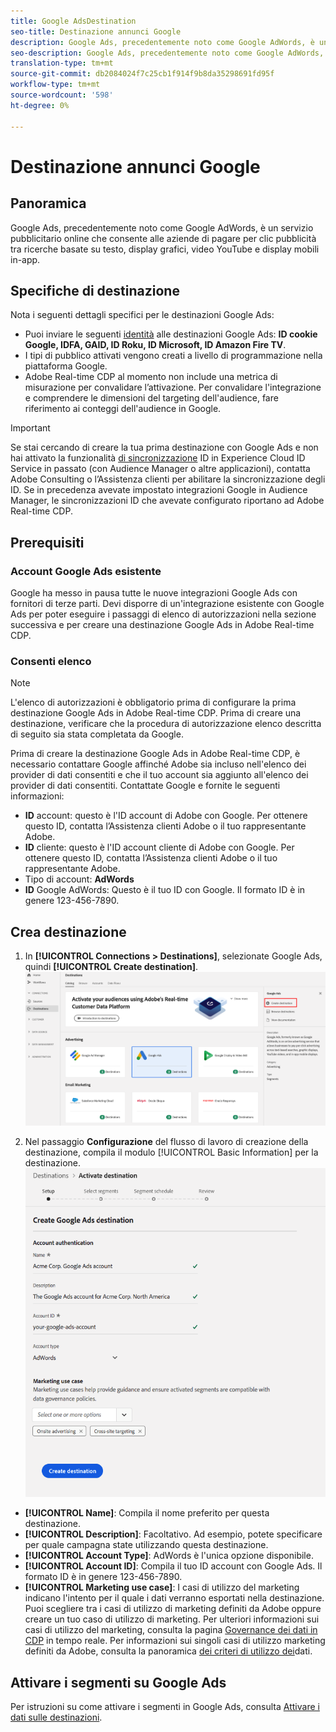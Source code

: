 ```yaml
---
title: Google AdsDestination
seo-title: Destinazione annunci Google
description: Google Ads, precedentemente noto come Google AdWords, è un servizio pubblicitario online che consente alle aziende di pagare per clic pubblicità tra ricerche basate su testo, display grafici, video YouTube e display mobili in-app.
seo-description: Google Ads, precedentemente noto come Google AdWords, è un servizio pubblicitario online che consente alle aziende di pagare per clic pubblicità tra ricerche basate su testo, display grafici, video YouTube e display mobili in-app.
translation-type: tm+mt
source-git-commit: db2084024f7c25cb1f914f9b8da35298691fd95f
workflow-type: tm+mt
source-wordcount: '598'
ht-degree: 0%

---
```



# Destinazione annunci Google

## Panoramica

Google Ads, precedentemente noto come Google AdWords, è un servizio pubblicitario online che consente alle aziende di pagare per clic pubblicità tra ricerche basate su testo, display grafici, video YouTube e display mobili in-app.

## Specifiche di destinazione

Nota i seguenti dettagli specifici per le destinazioni Google Ads:

* Puoi inviare le seguenti [identità](../../identity-service/namespaces.md) alle destinazioni Google Ads: **ID cookie Google, IDFA, GAID, ID Roku, ID Microsoft, ID Amazon Fire TV**.
* I tipi di pubblico attivati vengono creati a livello di programmazione nella piattaforma Google.
* Adobe Real-time CDP al momento non include una metrica di misurazione per convalidare l’attivazione. Per convalidare l&#39;integrazione e comprendere le dimensioni del targeting dell&#39;audience, fare riferimento ai conteggi dell&#39;audience in Google.

>[!IMPORTANT]
>
>Se stai cercando di creare la tua prima destinazione con Google Ads e non hai attivato la funzionalità [di sincronizzazione](https://docs.adobe.com/content/help/en/id-service/using/id-service-api/methods/idsync.html) ID in  Experience Cloud ID Service in passato (con  Audience Manager o altre applicazioni), contatta Adobe Consulting o l’Assistenza clienti per abilitare la sincronizzazione degli ID. Se in precedenza avevate impostato integrazioni Google in  Audience Manager, le sincronizzazioni ID che avevate configurato riportano ad Adobe Real-time CDP.

## Prerequisiti

### Account Google Ads esistente

Google ha messo in pausa tutte le nuove integrazioni Google Ads con fornitori di terze parti. Devi disporre di un&#39;integrazione esistente con Google Ads per poter eseguire i passaggi di elenco di autorizzazioni nella sezione successiva e per creare una destinazione Google Ads in Adobe Real-time CDP.

### Consenti elenco

>[!NOTE]
>
>L&#39;elenco di autorizzazioni è obbligatorio prima di configurare la prima destinazione Google Ads in Adobe Real-time CDP. Prima di creare una destinazione, verificare che la procedura di autorizzazione elenco descritta di seguito sia stata completata da Google.

Prima di creare la destinazione Google Ads in Adobe Real-time CDP, è necessario contattare Google affinché Adobe sia incluso nell&#39;elenco dei provider di dati consentiti e che il tuo account sia aggiunto all&#39;elenco dei provider di dati consentiti. Contattate Google e fornite le seguenti informazioni:

* **ID** account: questo è l&#39;ID account di Adobe con Google. Per ottenere questo ID, contatta l’Assistenza clienti Adobe o il tuo rappresentante Adobe.
* **ID** cliente: questo è l&#39;ID account cliente di Adobe con Google. Per ottenere questo ID, contatta l’Assistenza clienti Adobe o il tuo rappresentante Adobe.
* Tipo di account: **AdWords**
* **ID** Google AdWords: Questo è il tuo ID con Google. Il formato ID è in genere 123-456-7890.

## Crea destinazione

1. In **[!UICONTROL Connections > Destinations]**, selezionate Google Ads, quindi **[!UICONTROL Create destination]**.
   ![Destinazione di Connect Google Ads](/help/rtcdp/destinations/assets/google-2-destination.png)

2. Nel passaggio **Configurazione** del flusso di lavoro di creazione della destinazione, compila il modulo [!UICONTROL Basic Information] per la destinazione. <br>
   ![Informazioni di base Google Ads](/help/rtcdp/destinations/assets/google-2-destination-setup-step.png)
* **[!UICONTROL Name]**: Compila il nome preferito per questa destinazione.
* **[!UICONTROL Description]**: Facoltativo. Ad esempio, potete specificare per quale campagna state utilizzando questa destinazione.
* **[!UICONTROL Account Type]**: AdWords è l&#39;unica opzione disponibile.
* **[!UICONTROL Account ID]**: Compila il tuo ID account con Google Ads. Il formato ID è in genere 123-456-7890.
* **[!UICONTROL Marketing use case]**: I casi di utilizzo del marketing indicano l&#39;intento per il quale i dati verranno esportati nella destinazione. Puoi scegliere tra i casi di utilizzo di marketing definiti da Adobe oppure creare un tuo caso di utilizzo di marketing. Per ulteriori informazioni sui casi di utilizzo del marketing, consulta la pagina [Governance dei dati in CDP](/help/rtcdp/privacy/data-governance-overview.md#destinations) in tempo reale. Per informazioni sui singoli casi di utilizzo marketing definiti da Adobe, consulta la panoramica [dei criteri di utilizzo dei](/help/data-governance/policies/overview.md#core-actions)dati.

## Attivare i segmenti su Google Ads

Per istruzioni su come attivare i segmenti in Google Ads, consulta [Attivare i dati sulle destinazioni](/help/rtcdp/destinations/activate-destinations.md).

